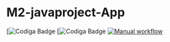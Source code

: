 # M2-javaproject-App
[![Codiga Badge](https://api.codiga.io/project/31865/status/svg)
[![Codiga Badge](https://api.codiga.io/project/31865/score/svg)
[![Manual workflow](https://github.com/omkar498/M2-javaproject-App/actions/workflows/manual.yml/badge.svg)](https://github.com/omkar498/M2-javaproject-App/actions/workflows/manual.yml)
